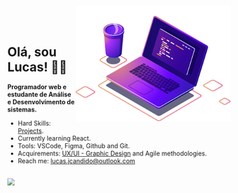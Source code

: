 <img src="img/computer-illustration.png" min-width="350px" max-width="350px" width="350px" align="right" alt="Computador">

<br><br>
# Olá, sou Lucas!  👋😃

**Programador web e estudante de Análise e Desenvolvimento de sistemas.**

- Hard Skills:<a href="https://github.com/Lucasjcandido/projects"> Projects</a>.
- Currently learning React.
- Tools: VSCode, Figma, Github and Git.
- Acquirements: <a href="https://www.behance.net/lucasjcandido">UX/UI - Graphic Design</a> and Agile methodologies.
- Reach me: lucas.jcandido@outlook.com 
</br> <br>

<a href="https://www.linkedin.com/in/lucasjcandido/" alt="Linkedin">
<img align="left" src="https://img.shields.io/badge/-Linkedin-0e76a8?style=flat-square&logo=Linkedin&logoColor=white&link=https://www.linkedin.com/in/lucasjcandido/" /></a>
